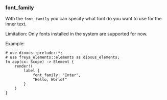 ### font_family

With the `font_family` you can specify what font do you want to use for the inner text.

Limitation: Only fonts installed in the system are supported for now.

Example:

```rust, no_run
# use dioxus::prelude::*;
# use freya_elements::elements as dioxus_elements;
fn app(cx: Scope) -> Element {
    render!(
        label {
            font_family: "Inter",
            "Hello, World!"
        }
    )
}
```
